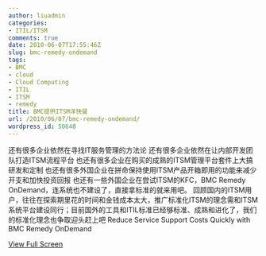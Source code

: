 ```yaml
---
author: liuadmin
categories:
- ITIL/ITSM
comments: true
date: 2010-06-07T17:55:46Z
slug: bmc-remedy-ondemand
tags:
- BMC
- cloud
- Cloud Computing
- ITIL
- ITSM
- remedy
title: BMC提供ITSM洋快餐
url: /2010/06/07/bmc-remedy-ondemand/
wordpress_id: 50648
---
```


还有很多企业依然在寻找IT服务管理的方法论
还有很多企业依然在让内部开发团队打造ITSM流程平台
也还有很多企业在购买的成熟的ITSM管理平台套件上大搞研发和定制
也还有很多外国企业在拼命保持使用ITSM产品开箱即用的功能来减少开支和加快投资回报
也还有一些外国企业在尝试ITSM的KFC，BMC Remedy OnDemand，连系统也不建设了，直接拿标准的就来用吧。
回顾国内的ITSM用户，往往在探索期里花的时间和金钱成本太大，推广标准化ITSM的理念需和ITSM系统平台建设同行；目前国外的工具和ITIL标准已经够标准、成熟和进化了，我们的标准化理念也争取迎头赶上吧
Reduce Service Support Costs Quickly with BMC Remedy OnDemand
 
                                     

[View Full Screen](http://media.cms.bmc.com/video/itsm-ondemand-overview.swf)



